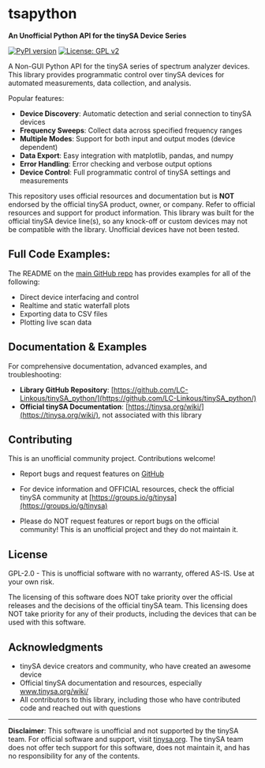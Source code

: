 # tsapython

**An Unofficial Python API for the tinySA Device Series**

[![PyPI version](https://badge.fury.io/py/tsapython.svg)](https://badge.fury.io/py/tsapython)
[![License: GPL v2](https://img.shields.io/badge/License-GPL_v2-blue.svg)](https://www.gnu.org/licenses/old-licenses/gpl-2.0.en.html)

A Non-GUI Python API for the tinySA series of spectrum analyzer devices. This library provides programmatic control over tinySA devices for automated measurements, data collection, and analysis. 

Popular features:

- **Device Discovery**: Automatic detection and serial connection to tinySA devices
- **Frequency Sweeps**: Collect data across specified frequency ranges
- **Multiple Modes**: Support for both input and output modes (device dependent)
- **Data Export**: Easy integration with matplotlib, pandas, and numpy
- **Error Handling**: Error checking and verbose output options
- **Device Control**: Full programmatic control of tinySA settings and measurements

This repository uses official resources and documentation but is **NOT** endorsed by the official tinySA product, owner, or company. Refer to official resources and support for product information. This library was built for the official tinySA device line(s), so any knock-off or custom devices may not be compatible with the library. Unofficial devices have not been tested. 




## Full Code Examples:

The README on the [main GitHub repo](https://github.com/LC-Linkous/tinySA_python) has provides examples for all of the following:

* Direct device interfacing and control
* Realtime and static waterfall plots
* Exporting data to CSV files
* Plotting live scan data

## Documentation & Examples

For comprehensive documentation, advanced examples, and troubleshooting:

- **Library GitHub Repository**: [https://github.com/LC-Linkous/tinySA_python/](https://github.com/LC-Linkous/tinySA_python/)
- **Official tinySA Documentation**: [https://tinysa.org/wiki/](https://tinysa.org/wiki/), not associated with this library

## Contributing

This is an unofficial community project. Contributions welcome!

- Report bugs and request features on [GitHub]( https://github.com/LC-Linkous/tinySA_python)

- For device information and OFFICIAL resources, check the official tinySA community at [https://groups.io/g/tinysa](https://groups.io/g/tinysa)
 - Please do NOT request features or report bugs on the official community! This is an unofficial project and they do not maintain it.

## License

GPL-2.0 - This is unofficial software with no warranty, offered AS-IS. Use at your own risk.

The licensing of this software does NOT take priority over the official releases and the decisions of the official tinySA team. This licensing does NOT take priority for any of their products, including the devices that can be used with this software.

## Acknowledgments

- tinySA device creators and community, who have created an awesome device
- Official tinySA documentation and resources, especially www.tinysa.org/wiki/
- All contributors to this library, including those who have contributed code and reached out with questions

---

**Disclaimer**: This software is unofficial and not supported by the tinySA team. For official software and support, visit [tinysa.org](https://tinysa.org). The tinySA team does not offer tech support for this software, does not maintain it, and has no responsibility for any of the contents. 


